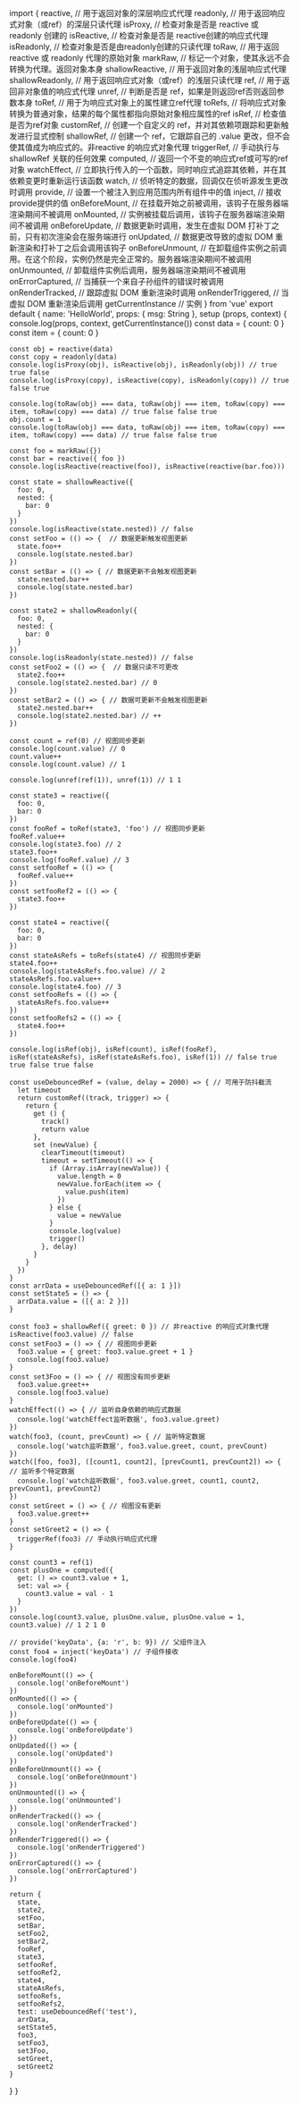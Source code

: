 import {
  reactive, // 用于返回对象的深层响应式代理
  readonly, // 用于返回响应式对象（或ref）的深层只读代理
  isProxy, // 检查对象是否是 reactive 或 readonly 创建的
  isReactive, // 检查对象是否是 reactive创建的响应式代理
  isReadonly, // 检查对象是否是由readonly创建的只读代理
  toRaw, // 用于返回 reactive 或 readonly 代理的原始对象
  markRaw, // 标记一个对象，使其永远不会转换为代理。返回对象本身
  shallowReactive, // 用于返回对象的浅层响应式代理
  shallowReadonly, // 用于返回响应式对象（或ref）的浅层只读代理
  ref, // 用于返回非对象值的响应式代理
  unref, // 判断是否是 ref，如果是则返回ref否则返回参数本身
  toRef, // 用于为响应式对象上的属性建立ref代理
  toRefs, // 将响应式对象转换为普通对象，结果的每个属性都指向原始对象相应属性的ref
  isRef, // 检查值是否为ref对象
  customRef, // 创建一个自定义的 ref，并对其依赖项跟踪和更新触发进行显式控制
  shallowRef, // 创建一个 ref，它跟踪自己的 .value 更改，但不会使其值成为响应式的。非reactive 的响应式对象代理
  triggerRef, // 手动执行与 shallowRef 关联的任何效果
  computed, // 返回一个不变的响应式ref或可写的ref对象
  watchEffect, // 立即执行传入的一个函数，同时响应式追踪其依赖，并在其依赖变更时重新运行该函数
  watch, // 侦听特定的数据，回调仅在侦听源发生更改时调用
  provide, // 设置一个被注入到应用范围内所有组件中的值
  inject, // 接收provide提供的值
  onBeforeMount, // 在挂载开始之前被调用，该钩子在服务器端渲染期间不被调用
  onMounted, // 实例被挂载后调用，该钩子在服务器端渲染期间不被调用
  onBeforeUpdate, // 数据更新时调用，发生在虚拟 DOM 打补丁之前，只有初次渲染会在服务端进行
  onUpdated, // 数据更改导致的虚拟 DOM 重新渲染和打补丁之后会调用该钩子
  onBeforeUnmount, // 在卸载组件实例之前调用。在这个阶段，实例仍然是完全正常的。服务器端渲染期间不被调用
  onUnmounted, // 卸载组件实例后调用，服务器端渲染期间不被调用
  onErrorCaptured, // 当捕获一个来自子孙组件的错误时被调用
  onRenderTracked, // 跟踪虚拟 DOM 重新渲染时调用
  onRenderTriggered, // 当虚拟 DOM 重新渲染后调用
  getCurrentInstance // 实例
} from 'vue'
export default {
  name: 'HelloWorld',
  props: {
    msg: String
  },
  setup (props, context) {
    console.log(props, context, getCurrentInstance())
    const data = { count: 0 }
    const item = { count: 0 }

    const obj = reactive(data)
    const copy = readonly(data)
    console.log(isProxy(obj), isReactive(obj), isReadonly(obj)) // true true false
    console.log(isProxy(copy), isReactive(copy), isReadonly(copy)) // true false true

    console.log(toRaw(obj) === data, toRaw(obj) === item, toRaw(copy) === item, toRaw(copy) === data) // true false false true
    obj.count = 1
    console.log(toRaw(obj) === data, toRaw(obj) === item, toRaw(copy) === item, toRaw(copy) === data) // true false false true

    const foo = markRaw({})
    const bar = reactive({ foo })
    console.log(isReactive(reactive(foo)), isReactive(reactive(bar.foo)))

    const state = shallowReactive({
      foo: 0,
      nested: {
        bar: 0
      }
    })
    console.log(isReactive(state.nested)) // false
    const setFoo = (() => {  // 数据更新触发视图更新
      state.foo++
      console.log(state.nested.bar)
    })
    const setBar = (() => { // 数据更新不会触发视图更新
      state.nested.bar++
      console.log(state.nested.bar)
    })

    const state2 = shallowReadonly({
      foo: 0,
      nested: {
        bar: 0
      }
    })
    console.log(isReadonly(state.nested)) // false
    const setFoo2 = (() => {  // 数据只读不可更改
      state2.foo++
      console.log(state2.nested.bar) // 0
    })
    const setBar2 = (() => { // 数据可更新不会触发视图更新
      state2.nested.bar++
      console.log(state2.nested.bar) // ++
    })

    const count = ref(0) // 视图同步更新
    console.log(count.value) // 0
    count.value++
    console.log(count.value) // 1

    console.log(unref(ref(1)), unref(1)) // 1 1

    const state3 = reactive({
      foo: 0,
      bar: 0
    })
    const fooRef = toRef(state3, 'foo') // 视图同步更新
    fooRef.value++
    console.log(state3.foo) // 2
    state3.foo++
    console.log(fooRef.value) // 3
    const setfooRef = (() => {
      fooRef.value++
    })
    const setfooRef2 = (() => {
      state3.foo++
    })

    const state4 = reactive({
      foo: 0,
      bar: 0
    })
    const stateAsRefs = toRefs(state4) // 视图同步更新
    state4.foo++
    console.log(stateAsRefs.foo.value) // 2
    stateAsRefs.foo.value++
    console.log(state4.foo) // 3
    const setfooRefs = (() => {
      stateAsRefs.foo.value++
    })
    const setfooRefs2 = (() => {
      state4.foo++
    })

    console.log(isRef(obj), isRef(count), isRef(fooRef), isRef(stateAsRefs), isRef(stateAsRefs.foo), isRef(1)) // false true true false true false

    const useDebouncedRef = (value, delay = 2000) => { // 可用于防抖截流
      let timeout
      return customRef((track, trigger) => {
        return {
          get () {
            track()
            return value
          },
          set (newValue) {
            clearTimeout(timeout)
            timeout = setTimeout(() => {
              if (Array.isArray(newValue)) {
                value.length = 0
                newValue.forEach(item => {
                  value.push(item)
                })
              } else {
                value = newValue
              }
              console.log(value)
              trigger()
            }, delay)
          }
        }
      })
    }
    const arrData = useDebouncedRef([{ a: 1 }])
    const setState5 = () => {
      arrData.value = ([{ a: 2 }])
    }

    const foo3 = shallowRef({ greet: 0 }) // 非reactive 的响应式对象代理
    isReactive(foo3.value) // false
    const setFoo3 = () => { // 视图同步更新
      foo3.value = { greet: foo3.value.greet + 1 }
      console.log(foo3.value)
    }
    const set3Foo = () => { // 视图没有同步更新
      foo3.value.greet++
      console.log(foo3.value)
    }
    watchEffect(() => { // 监听自身依赖的响应式数据
      console.log('watchEffect监听数据', foo3.value.greet)
    })
    watch(foo3, (count, prevCount) => { // 监听特定数据
      console.log('watch监听数据', foo3.value.greet, count, prevCount)
    })
    watch([foo, foo3], ([count1, count2], [prevCount1, prevCount2]) => { // 监听多个特定数据
      console.log('watch监听数据', foo3.value.greet, count1, count2, prevCount1, prevCount2)
    })
    const setGreet = () => { // 视图没有更新
      foo3.value.greet++
    }
    const setGreet2 = () => {
      triggerRef(foo3) // 手动执行响应式代理
    }

    const count3 = ref(1)
    const plusOne = computed({
      get: () => count3.value + 1,
      set: val => {
        count3.value = val - 1
      }
    })
    console.log(count3.value, plusOne.value, plusOne.value = 1, count3.value) // 1 2 1 0

    // provide('keyData', {a: 'r', b: 9}) // 父组件注入
    const foo4 = inject('keyData') // 子组件接收
    console.log(foo4)

    onBeforeMount(() => {
      console.log('onBeforeMount')
    })
    onMounted(() => {
      console.log('onMounted')
    })
    onBeforeUpdate(() => {
      console.log('onBeforeUpdate')
    })
    onUpdated(() => {
      console.log('onUpdated')
    })
    onBeforeUnmount(() => {
      console.log('onBeforeUnmount')
    })
    onUnmounted(() => {
      console.log('onUnmounted')
    })
    onRenderTracked(() => {
      console.log('onRenderTracked')
    })
    onRenderTriggered(() => {
      console.log('onRenderTriggered')
    })
    onErrorCaptured(() => {
      console.log('onErrorCaptured')
    })

    return {
      state,
      state2,
      setFoo,
      setBar,
      setFoo2,
      setBar2,
      fooRef,
      state3,
      setfooRef,
      setfooRef2,
      state4,
      stateAsRefs,
      setfooRefs,
      setfooRefs2,
      test: useDebouncedRef('test'),
      arrData,
      setState5,
      foo3,
      setFoo3,
      set3Foo,
      setGreet,
      setGreet2
    }
  }
}